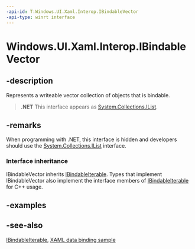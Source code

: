 ```yaml
---
-api-id: T:Windows.UI.Xaml.Interop.IBindableVector
-api-type: winrt interface
---
```


<!-- Interface syntax.
public interface IBindableVector : Windows.UI.Xaml.Interop.IBindableIterable
-->

# Windows.UI.Xaml.Interop.IBindableVector

## -description
Represents a writeable vector collection of objects that is bindable.



> **.NET**
> This interface appears as [System.Collections.IList](https://docs.microsoft.com/dotnet/api/system.collections.ilist?redirectedfrom=MSDN).

## -remarks
When programming with .NET, this interface is hidden and developers should use the [System.Collections.IList](https://docs.microsoft.com/dotnet/api/system.collections.ilist?redirectedfrom=MSDN) interface.

### Interface inheritance

IBindableVector inherits [IBindableIterable](ibindableiterable.md). Types that implement IBindableVector also implement the interface members of [IBindableIterable](ibindableiterable.md) for C++ usage.

## -examples

## -see-also
[IBindableIterable](ibindableiterable.md), [XAML data binding sample](https://github.com/Microsoft/Windows-universal-samples/tree/master/Samples/XamlBind)
